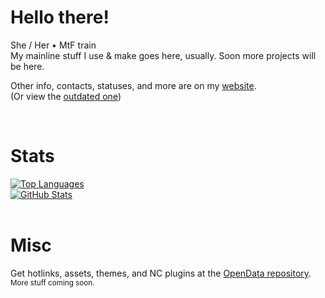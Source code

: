 <div id="main">
  <h1>Hello there!</h1>
  She / Her • MtF train<br>
  My mainline stuff I use & make goes here, usually. Soon more projects will be here.<br>
  
  Other info, contacts, statuses, and more are on my [website](https://ann.maxy.top).<br>
  (Or view the [outdated one](https://ann.is-a.dev/old-index.html))
</div>

<br>

<div id="stats">
  <h1>Stats</h1>
  <a href="https://github.com/true1ann">
    <img src="https://github-readme-stats.vercel.app/api/top-langs/?username=true1ann&layout=compact&theme=react" alt="Top Languages">
  </a><br>
  <a href="https://github.com/true1ann">
    <img src="https://github-readme-stats.vercel.app/api?username=true1ann&theme=react" alt="GitHub Stats">
  </a>
</div>

<br>

<div id="misc">
  <h1>Misc</h1>

  Get hotlinks, assets, themes, and NC plugins at the [OpenData repository](https://github.com/true1ann/opendata).<br>
  <small>More stuff coming soon.</small>
</div>

